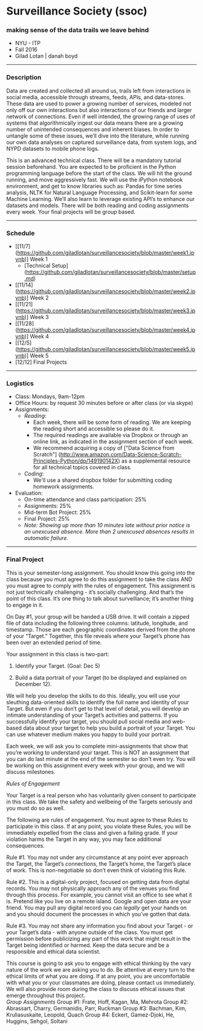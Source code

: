 # Surveillance Society (ssoc)
### making sense of the data trails we leave behind

- NYU - ITP
- Fall 2016
- Gilad Lotan | danah boyd

---
### Description
Data are created and collected all around us, trails left from interactions in social media, accessible through streams, feeds, APIs, and data-stores. These data are used to power a growing number of services, modeled not only off our own interactions but also interactions of our friends and larger network of connections. Even if well intended, the growing range of uses of systems that algorithmically ingest our data means there are a growing number of unintended consequences and inherent biases. In order to untangle some of these issues, we’ll dive into the literature, while running our own data analyses on captured surveillance data, from system logs, and NYPD datasets to mobile phone logs.

This is an advanced technical class. There will be a mandatory tutorial session beforehand. You are expected to be proficient in the Python programming language before the start of the class. We will hit the ground running, and move aggressively fast. We will use the iPython notebook environment, and get to know libraries such as: Pandas for time series analysis, NLTK for Natural Language Processing, and Scikit-learn for some Machine Learning. We’ll also learn to leverage existing API’s to enhance our datasets and models. There will be both reading and coding assignments every week. Your final projects will be group based.

---
### Schedule

- [[11/7] (https://github.com/giladlotan/surveillancesociety/blob/master/week1.ipynb)] Week 1
    - [Technical Setup] (https://github.com/giladlotan/surveillancesociety/blob/master/setup.md)
- [[11/14] (https://github.com/giladlotan/surveillancesociety/blob/master/week2.ipynb)] Week 2
- [[11/21] (https://github.com/giladlotan/surveillancesociety/blob/master/week3.ipynb)] Week 3
- [[11/28] (https://github.com/giladlotan/surveillancesociety/blob/master/week4.ipynb)] Week 4
- [[12/5] (https://github.com/giladlotan/surveillancesociety/blob/master/week5.ipynb)] Week 5
- [12/12] Final Projects

---
### Logistics
- Class: Mondays, 9am-12pm
- Office Hours: by request 30 minutes before or after class (or via skype)
- Assignments:
    - _Reading_:
        - Each week, there will be some form of reading. We are keeping the reading short and accessible so please do it.
        - The required readings are available via Dropbox or through an online link, as indicated in the assignment section of each week.
        - We recommend acquiring a copy of ["Data Science from Scratch"] (http://www.amazon.com/Data-Science-Scratch-Principles-Python/dp/149190142X) as a supplemental resource for all technical topics covered in class.
    - _Coding_:
        - We'll use a shared dropbox folder for submitting coding homework assignments.
- Evaluation:
  - On-time attendance and class participation: 25%
  - Assignments: 25%
  - Mid-term Bot Project: 25%
  - Final Project: 25%
  - _Note: Showing up more than 10 minutes late without prior notice is an unexcused absence. More than 2 unexcused absences results in automatic failure._

---
### Final Project

This is your semester-long assignment. You should know this going into the class because you must agree to do this assignment to take the class AND you must agree to comply with the rules of engagement. This assignment is not just technically challenging - it’s socially challenging. And that’s the point of this class.  It’s one thing to talk about surveillance; it’s another thing to engage in it.

On Day #1, your group will be handed a USB drive. It will contain a zipped file of data including the following three columns: latitude, longitude, and timestamp. Those are each geographic coordinates derived from the phone of your “Target.”  Together, this file reveals where your Target’s phone has been over an extended period of time.

Your assignment in this class is two-part:

1) Identify your Target. (Goal: Dec 5)

2) Build a data portrait of your Target (to be displayed and explained on December 12).

We will help you develop the skills to do this.  Ideally, you will use your sleuthing data-oriented skills to identify the full name and identity of your Target. But even if you don’t get to that level of detail, you will develop an intimate understanding of your Target’s activities and patterns.  If you successfully identify your target, you should pull social media and web-based data about your target to help you build a portrait of your Target. You can use whatever medium makes you happy to build your portrait.

Each week, we will ask you to complete mini-assignments that show that you’re working to understand your target. This is NOT an assignment that you can do last minute at the end of the semester so don’t even try. You will be working on this assignment every week with your group, and we will discuss milestones.

*Rules of Engagement*

Your Target is a real person who has voluntarily given consent to participate in this class. We take the safety and wellbeing of the Targets seriously and you must do so as well. 

The following are rules of engagement. You must agree to these Rules to participate in this class. If at any point, you violate these Rules, you will be immediately expelled from the class and given a failing grade. If your violation harms the Target in any way, you may face additional consequences.

Rule #1. You may not under any circumstance at any point ever approach the Target, the Target’s connections, the Target’s home, the Target’s place of work. This is non-negotiable so don’t even think of violating this Rule.

Rule #2. This is a digital-only project, focused on getting data from digital records. You may not physically approach any of the venues you find through this process. For example, you cannot visit an office to see what it is. Pretend like you live on a remote island.  Google and open data are your friend.  You may pull any digital record you can *legally* get your hands on and you should document the processes in which you’ve gotten that data. 

Rule #3. You may not share any information you find about your Target - or your Target’s data - with anyone outside of the class. You must get permission before publicizing any part of this work that might result in the Target being identified or harmed. Keep the data secure and be a responsible and ethical data scientist. 

This course is going to ask you to engage with ethical thinking by the vary nature of the work we are asking you to do. Be attentive at every turn to the ethical limits of what you are doing. If at any point, you are uncomfortable with what you or your classmates are doing, please contact us immediately.  We will also provide room during the class to discuss ethical issues that emerge throughout this project.  
*Group Assignments*
Group #1: Frate, Hoff, Kagan, Ma, Mehrota
Group #2: Abrassart, Charry, Germanidis, Parr, Ruckman
Group #3: Bachman, Kim, Kruliasuskaite, Leopold, Quach
Group #4: Eckert, Gamez-Djoki, He, Huggins, Sehgol, Soltani
